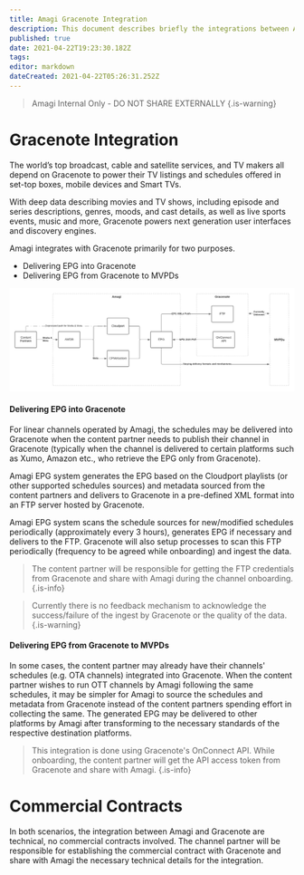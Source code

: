 ```yaml
---
title: Amagi Gracenote Integration
description: This document describes briefly the integrations between Amagi and Gracenote.
published: true
date: 2021-04-22T19:23:30.182Z
tags: 
editor: markdown
dateCreated: 2021-04-22T05:26:31.252Z
---
```


> Amagi Internal Only - DO NOT SHARE EXTERNALLY
{.is-warning}

# Gracenote Integration

The world’s top broadcast, cable and satellite services, and TV makers all depend on Gracenote to power their TV listings and schedules offered in set-top boxes, mobile devices and Smart TVs.

With deep data describing movies and TV shows, including episode and series descriptions, genres, moods, and cast details, as well as live sports events, music and more, Gracenote powers next generation user interfaces and discovery engines.

Amagi integrates with Gracenote primarily for two purposes.

- Delivering EPG into Gracenote 
- Delivering EPG from Gracenote to MVPDs

![amagi_gracenote_integrations.png](/amagi_gracenote_integrations.png)

#### Delivering EPG into Gracenote

For linear channels operated by Amagi, the schedules may be delivered into Gracenote when the content partner needs to publish their channel in Gracenote (typically when the channel is delivered to certain platforms such as Xumo, Amazon etc., who retrieve the EPG only from Gracenote).

Amagi EPG system generates the EPG based on the Cloudport playlists (or other supported schedules sources) and metadata sourced from the content partners and delivers to Gracenote in a pre-defined XML format into an FTP server hosted by Gracenote.

Amagi EPG system scans the schedule sources for new/modified schedules periodically (approximately every 3 hours), generates EPG if necessary and delivers to the FTP. Gracenote will also setup processes to scan this FTP periodically (frequency to be agreed while onboarding) and ingest the data. 

> The content partner will be responsible for getting the FTP credentials from Gracenote and share with Amagi during the channel onboarding.
{.is-info}

> Currently there is no feedback mechanism to acknowledge the success/failure of the ingest by Gracenote or the quality of the data.
{.is-warning}


#### Delivering EPG from Gracenote to MVPDs

In some cases, the content partner may already have their channels' schedules (e.g. OTA channels) integrated into Gracenote. When the content partner wishes to run OTT channels by Amagi following the same schedules, it may be simpler for Amagi to source the schedules and metadata from Gracenote instead of the content partners spending effort in collecting the same. The generated EPG may be delivered to other platforms by Amagi after transforming to the necessary standards of the respective destination platforms.

> This integration is done using Gracenote's OnConnect API. While onboarding, the content partner will get the API access token from Gracenote and share with Amagi. 
{.is-info}

# Commercial Contracts

In both scenarios, the integration between Amagi and Gracenote are technical, no commercial contracts involved. The channel partner will be responsible for establishing the commercial contract with Gracenote and share with Amagi the necessary technical details for the integration.
